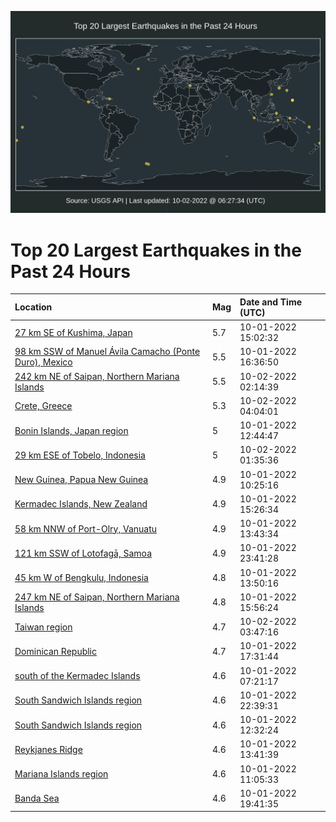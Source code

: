 ![Map](./map.png)

# Top 20 Largest Earthquakes in the Past 24 Hours

| Location | Mag | Date and Time (UTC) |
|:---|:---|:---|
| [27 km SE of Kushima, Japan](https://earthquake.usgs.gov/earthquakes/eventpage/us6000iq08) | 5.7 | 10-01-2022 15:02:32 |
| [98 km SSW of Manuel Ávila Camacho (Ponte Duro), Mexico](https://earthquake.usgs.gov/earthquakes/eventpage/us6000iq0y) | 5.5 | 10-01-2022 16:36:50 |
| [242 km NE of Saipan, Northern Mariana Islands](https://earthquake.usgs.gov/earthquakes/eventpage/us6000iq47) | 5.5 | 10-02-2022 02:14:39 |
| [Crete, Greece](https://earthquake.usgs.gov/earthquakes/eventpage/us6000iq4q) | 5.3 | 10-02-2022 04:04:01 |
| [Bonin Islands, Japan region](https://earthquake.usgs.gov/earthquakes/eventpage/us6000ipzg) | 5 | 10-01-2022 12:44:47 |
| [29 km ESE of Tobelo, Indonesia](https://earthquake.usgs.gov/earthquakes/eventpage/us6000iq43) | 5 | 10-02-2022 01:35:36 |
| [New Guinea, Papua New Guinea](https://earthquake.usgs.gov/earthquakes/eventpage/us6000ipyg) | 4.9 | 10-01-2022 10:25:16 |
| [Kermadec Islands, New Zealand](https://earthquake.usgs.gov/earthquakes/eventpage/us6000iq0c) | 4.9 | 10-01-2022 15:26:34 |
| [58 km NNW of Port-Olry, Vanuatu](https://earthquake.usgs.gov/earthquakes/eventpage/us6000ipzp) | 4.9 | 10-01-2022 13:43:34 |
| [121 km SSW of Lotofagā, Samoa](https://earthquake.usgs.gov/earthquakes/eventpage/us6000iq3n) | 4.9 | 10-01-2022 23:41:28 |
| [45 km W of Bengkulu, Indonesia](https://earthquake.usgs.gov/earthquakes/eventpage/us6000ipzr) | 4.8 | 10-01-2022 13:50:16 |
| [247 km NE of Saipan, Northern Mariana Islands](https://earthquake.usgs.gov/earthquakes/eventpage/us6000iq0j) | 4.8 | 10-01-2022 15:56:24 |
| [Taiwan region](https://earthquake.usgs.gov/earthquakes/eventpage/us6000iq4p) | 4.7 | 10-02-2022 03:47:16 |
| [Dominican Republic](https://earthquake.usgs.gov/earthquakes/eventpage/us6000iq18) | 4.7 | 10-01-2022 17:31:44 |
| [south of the Kermadec Islands](https://earthquake.usgs.gov/earthquakes/eventpage/us6000ipxq) | 4.6 | 10-01-2022 07:21:17 |
| [South Sandwich Islands region](https://earthquake.usgs.gov/earthquakes/eventpage/us6000iq36) | 4.6 | 10-01-2022 22:39:31 |
| [South Sandwich Islands region](https://earthquake.usgs.gov/earthquakes/eventpage/us6000ipze) | 4.6 | 10-01-2022 12:32:24 |
| [Reykjanes Ridge](https://earthquake.usgs.gov/earthquakes/eventpage/us6000ipzu) | 4.6 | 10-01-2022 13:41:39 |
| [Mariana Islands region](https://earthquake.usgs.gov/earthquakes/eventpage/us6000ipyt) | 4.6 | 10-01-2022 11:05:33 |
| [Banda Sea](https://earthquake.usgs.gov/earthquakes/eventpage/us6000iq2c) | 4.6 | 10-01-2022 19:41:35 |
